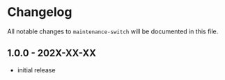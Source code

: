 # Changelog

All notable changes to `maintenance-switch` will be documented in this file.

## 1.0.0 - 202X-XX-XX

- initial release
